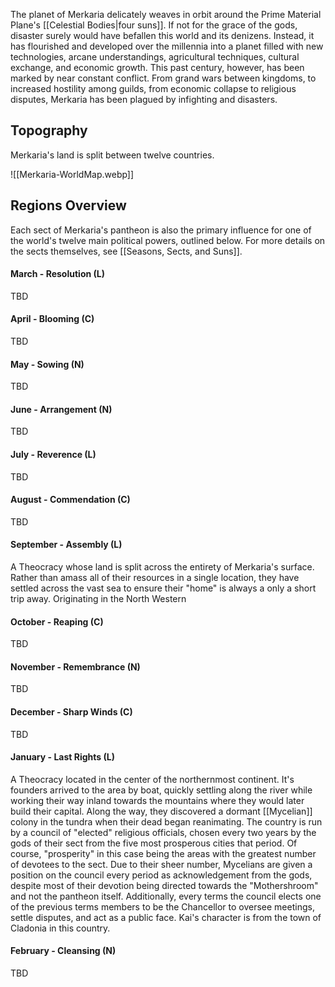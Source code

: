 The planet of Merkaria delicately weaves in orbit around the Prime Material Plane's [[Celestial Bodies|four suns]]. If not for the grace of the gods, disaster surely would have befallen this world and its denizens. Instead, it has flourished and developed over the millennia into a planet filled with new technologies, arcane understandings, agricultural techniques, cultural exchange, and economic growth. 
This past century, however, has been marked by near constant conflict. From grand wars between kingdoms, to increased hostility among guilds, from economic collapse to religious disputes, Merkaria has been plagued by infighting and disasters.






## Topography
Merkaria's land is split between twelve countries.

![[Merkaria-WorldMap.webp]]

## Regions Overview

Each sect of Merkaria's pantheon is also the primary influence for one of the world's twelve main political powers, outlined below. For more details on the sects themselves, see [[Seasons, Sects, and Suns]].

#### March -  Resolution (L)
TBD
#### April - Blooming (C)
TBD
#### May - Sowing (N)
TBD
#### June -  Arrangement (N)
TBD
#### July - Reverence (L)
TBD
#### August - Commendation (C)
TBD
#### September -  Assembly (L)
A Theocracy whose land is split across the entirety of Merkaria's surface. Rather than amass all of their resources in a single location, they have settled across the vast sea to ensure their "home" is always a only a short trip away.
Originating in the North Western
#### October - Reaping (C)
TBD
#### November - Remembrance (N)
TBD
#### December -  Sharp Winds (C)
TBD
#### January - Last Rights (L)
A Theocracy located in the center of the northernmost continent. It's founders arrived to the area by boat, quickly settling along the river while working their way inland towards the mountains where they would later build their capital. Along the way, they discovered a dormant [[Mycelian]] colony in the tundra when their dead began reanimating. 
The country is run by a council of "elected" religious officials, chosen every two years by the gods of their sect from the five most prosperous cities that period. Of course, "prosperity" in this case being the areas with the greatest number of devotees to the sect. Due to their sheer number, Mycelians are given a position on the council every period as acknowledgement from the gods, despite most of their devotion being directed towards the "Mothershroom" and not the pantheon itself. Additionally, every terms the council elects one of the previous terms members to be the Chancellor to oversee meetings, settle disputes, and act as a public face.
Kai's character is from the town of Cladonia in this country.
#### February - Cleansing (N)
TBD